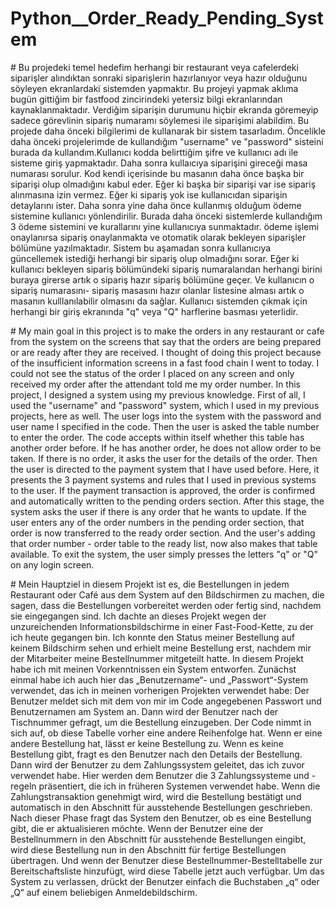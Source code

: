 # Python__Order_Ready_Pending_System


# Bu projedeki temel hedefim herhangi bir restaurant veya cafelerdeki siparişler alındıktan sonraki siparişlerin hazırlanıyor veya hazır olduğunu söyleyen ekranlardaki sistemden yapmaktır. Bu projeyi yapmak aklıma bugün gittiğim bir fastfood zincirindeki yetersiz bilgi ekranlarından kaynaklanmaktadır. Verdiğim siparişin durumunu hiçbir ekranda göremeyip sadece görevlinin sipariş numaramı söylemesi ile siparişimi alabildim. Bu projede daha önceki bilgilerimi de kullanarak bir sistem tasarladım. Öncelikle daha önceki projelerimde de kullandığım "username" ve "password" sisteini burada da kullandım.Kullanıcı kodda belirttiğim şifre ve kullanıcı adı ile sisteme giriş yapmaktadır. Daha sonra kullaıcıya siparişini gireceği masa numarası sorulur. Kod kendi içerisinde bu masanın daha önce başka bir siparişi olup olmadığını kabul eder. Eğer ki başka bir siparişi var ise sipariş alınmasına izin vermez. Eğer ki sipariş yok ise kullanıcıdan siparişin detaylarını ister. Daha sonra yine daha önce kullanmış olduğum ödeme sistemine kullanıcı yönlendirilir. Burada daha önceki sistemlerde kullandığım 3 ödeme sistemini ve kurallarını yine kullanıcıya sunmaktadır. ödeme işlemi onaylanırsa sipariş onaylanmakta ve otomatik olarak bekleyen siparişler bölümüne yazılmaktadır. Sistem bu aşamadan sonra kullanıcıya güncellemek istediği herhangi bir sipariş olup olmadığını sorar. Eğer ki kullanıcı bekleyen sipariş bölümündeki sipariş numaralarıdan herhangi birini buraya girerse artık o sipariş hazır sipariş bölümüne geçer. Ve kullanıcın o sipariş numarasını- sipariş masasını hazır olanlar listesine alması artık o masanın kulllanılabilir olmasını da sağlar. Kullanıcı sistemden çıkmak için herhangi bir giriş ekranında "q" veya "Q" harflerine basması yeterlidir.



# My main goal in this project is to make the orders in any restaurant or cafe from the system on the screens that say that the orders are being prepared or are ready after they are received. I thought of doing this project because of the insufficient information screens in a fast food chain I went to today. I could not see the status of the order I placed on any screen and only received my order after the attendant told me my order number. In this project, I designed a system using my previous knowledge. First of all, I used the "username" and "password" system, which I used in my previous projects, here as well. The user logs into the system with the password and user name I specified in the code. Then the user is asked the table number to enter the order. The code accepts within itself whether this table has another order before. If he has another order, he does not allow order to be taken. If there is no order, it asks the user for the details of the order. Then the user is directed to the payment system that I have used before. Here, it presents the 3 payment systems and rules that I used in previous systems to the user. If the payment transaction is approved, the order is confirmed and automatically written to the pending orders section. After this stage, the system asks the user if there is any order that he wants to update. If the user enters any of the order numbers in the pending order section, that order is now transferred to the ready order section. And the user's adding that order number - order table to the ready list, now also makes that table available. To exit the system, the user simply presses the letters "q" or "Q" on any login screen.



# Mein Hauptziel in diesem Projekt ist es, die Bestellungen in jedem Restaurant oder Café aus dem System auf den Bildschirmen zu machen, die sagen, dass die Bestellungen vorbereitet werden oder fertig sind, nachdem sie eingegangen sind. Ich dachte an dieses Projekt wegen der unzureichenden Informationsbildschirme in einer Fast-Food-Kette, zu der ich heute gegangen bin. Ich konnte den Status meiner Bestellung auf keinem Bildschirm sehen und erhielt meine Bestellung erst, nachdem mir der Mitarbeiter meine Bestellnummer mitgeteilt hatte. In diesem Projekt habe ich mit meinen Vorkenntnissen ein System entworfen. Zunächst einmal habe ich auch hier das „Benutzername“- und „Passwort“-System verwendet, das ich in meinen vorherigen Projekten verwendet habe: Der Benutzer meldet sich mit dem von mir im Code angegebenen Passwort und Benutzernamen am System an. Dann wird der Benutzer nach der Tischnummer gefragt, um die Bestellung einzugeben. Der Code nimmt in sich auf, ob diese Tabelle vorher eine andere Reihenfolge hat. Wenn er eine andere Bestellung hat, lässt er keine Bestellung zu. Wenn es keine Bestellung gibt, fragt es den Benutzer nach den Details der Bestellung. Dann wird der Benutzer zu dem Zahlungssystem geleitet, das ich zuvor verwendet habe. Hier werden dem Benutzer die 3 Zahlungssysteme und -regeln präsentiert, die ich in früheren Systemen verwendet habe. Wenn die Zahlungstransaktion genehmigt wird, wird die Bestellung bestätigt und automatisch in den Abschnitt für ausstehende Bestellungen geschrieben. Nach dieser Phase fragt das System den Benutzer, ob es eine Bestellung gibt, die er aktualisieren möchte. Wenn der Benutzer eine der Bestellnummern in den Abschnitt für ausstehende Bestellungen eingibt, wird diese Bestellung nun in den Abschnitt für fertige Bestellungen übertragen. Und wenn der Benutzer diese Bestellnummer-Bestelltabelle zur Bereitschaftsliste hinzufügt, wird diese Tabelle jetzt auch verfügbar. Um das System zu verlassen, drückt der Benutzer einfach die Buchstaben „q“ oder „Q“ auf einem beliebigen Anmeldebildschirm.
